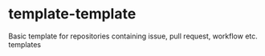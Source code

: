 # template-template
Basic template for repositories containing issue, pull request, workflow etc. templates
